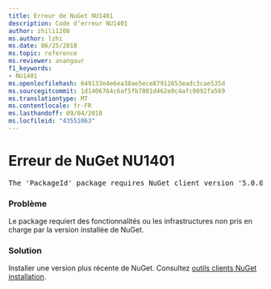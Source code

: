 ```yaml
---
title: Erreur de NuGet NU1401
description: Code d’erreur NU1401
author: zhili1208
ms.author: lzhi
ms.date: 06/25/2018
ms.topic: reference
ms.reviewer: anangaur
f1_keywords:
- NU1401
ms.openlocfilehash: 649133e4e6ea38ae5ece87912653eadc3cae535d
ms.sourcegitcommit: 1d1406764c6af5fb7801d462e0c4afc9092fa569
ms.translationtype: MT
ms.contentlocale: fr-FR
ms.lasthandoff: 09/04/2018
ms.locfileid: "43551063"
---
```

# <a name="nuget-error-nu1401"></a>Erreur de NuGet NU1401

<pre>The 'PackageId' package requires NuGet client version '5.0.0' or above, but the current NuGet version is '4.3.0'.</pre>

### <a name="issue"></a>Problème
Le package requiert des fonctionnalités ou les infrastructures non pris en charge par la version installée de NuGet.

### <a name="solution"></a>Solution
Installer une version plus récente de NuGet. Consultez [outils clients NuGet installation](../../install-nuget-client-tools.md).